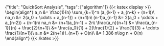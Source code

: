 {"title": "QuickSort Analysis", "tags": ["algorithm"]}
{{< katex display >}}
\begin{align*}
a_n   	  &= \frac{1}{n} \sum_{k=1}^n (a_{k-1} + a_{n-k} + (n+1))\\
na_n 	  &= 2(a_0 + \cdots + a_{n-1}) + (n+1)n\\
(n-1)a_{n-1}  &= 2(a_0 + \cdots + a_{n-2}) + (n-1)n\\
na_n      &= (n+1)a_{n-1} + 2n\\
\frac{a_n}{n+1} &= \frac{a_{n-1}}{n} + \frac{2}{n+1}\\
                &= \frac{a_0}{1} + 2(\frac{1}{2} + \frac{1}{3} + \cdots \frac{1}{n+1})\\
 a_n &= 2(n+1)H_{n+1} + O(n)\\
     &= 1.386 n\log n + O(n)
\end{align*}
{{< /katex >}}
